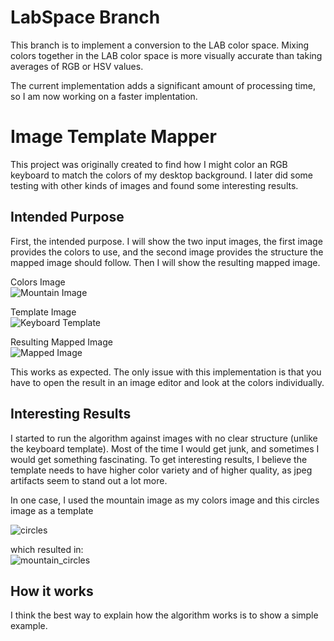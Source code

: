 # LabSpace Branch

This branch is to implement a conversion to the LAB color space. Mixing colors
together in the LAB color space is more visually accurate than taking averages
of RGB or HSV values.

The current implementation adds a significant amount of processing time, so I am
now working on a faster implentation.

# Image Template Mapper

This project was originally created to find how I might color an RGB
keyboard to match the colors of my desktop background. I later did some
testing with other kinds of images and found some interesting results. 

## Intended Purpose
First, the intended purpose. I will show the two input images, the first
image provides the colors to use, and the second image provides the structure
the mapped image should follow. Then I will show the resulting mapped
image.

Colors Image\
![Mountain Image][mountain]

Template Image\
![Keyboard Template][keyboard]

Resulting Mapped Image\
![Mapped Image][mountain_on_keyboard]

This works as expected. The only issue with this implementation is that you
have to open the result in an image editor and look at the colors individually.

## Interesting Results

I started to run the algorithm against images with no clear structure (unlike the keyboard template).
Most of the time I would get junk, and sometimes I would get something fascinating. To get 
interesting results, I believe the template needs to have higher color variety and of higher quality,
as jpeg artifacts seem to stand out a lot more.

In one case, I used the mountain image as my colors image
 and this circles image as a template

![circles][circles]

which resulted in:\
![mountain_circles][mountain_on_circles]

## How it works

I think the best way to explain how the algorithm works is to show a simple
example.




[keyboard]: https://imgur.com/QnU4Kfz.png
[mountain]: https://imgur.com/AygvH4U.png
[mountain_on_keyboard]: https://imgur.com/NFv9Ooh.png


[mountain_on_circles]: https://imgur.com/TvKNGwI.png
[circles]: https://imgur.com/iVTFbu6.png

[example_template]: example_template.png
[example_colors]:
[example_result]:
